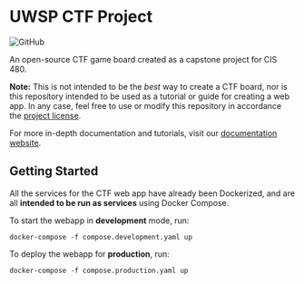 # UWSP CTF Project

![GitHub](https://img.shields.io/github/license/james-minor/uwsp-ctf-project)

An open-source CTF game board created as a capstone project for CIS 480.

**Note:** This is not intended to be the *best* way to create a CTF board, nor is this repository intended to be used
as a tutorial or guide for creating a web app. In any case, feel free to use or modify this repository in accordance
the [project license](https://github.com/james-minor/uwsp-ctf-project/blob/master/LICENSE).

For more in-depth documentation and tutorials, visit our 
[documentation website](https://james-minor.github.io/uwsp-ctf-project/).

## Getting Started

All the services for the CTF web app have already been Dockerized, and
are all **intended to be run as services** using Docker Compose.

To start the webapp in **development** mode, run:
```shell
docker-compose -f compose.development.yaml up
```

To deploy the webapp for **production**, run:
```shell
docker-compose -f compose.production.yaml up
```